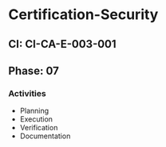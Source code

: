 # Certification-Security

## CI: CI-CA-E-003-001
## Phase: 07

### Activities
- Planning
- Execution
- Verification
- Documentation

